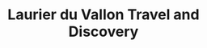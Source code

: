 ---
title: "Laurier du Vallon Travel and Discovery"
url: /toronto/laurier-du-vallon-travel-and-discovery/
shop: Reisebüro
---
